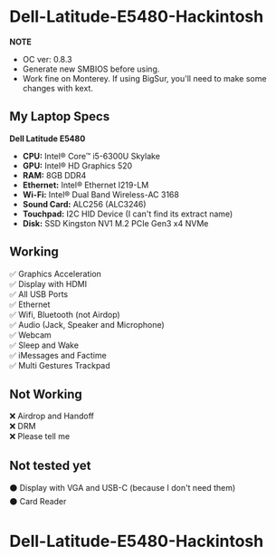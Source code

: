 # Dell-Latitude-E5480-Hackintosh
**NOTE**
* OC ver: 0.8.3
* Generate new SMBIOS before using.
* Work fine on Monterey. If using BigSur, you'll need to make some changes with kext.

## My Laptop Specs

**Dell Latitude E5480**
- **CPU:** Intel® Core™ i5-6300U Skylake
- **GPU:** Intel® HD Graphics 520
- **RAM:** 8GB DDR4
- **Ethernet:** Intel® Ethernet I219-LM
- **Wi-Fi:** Intel® Dual Band Wireless-AC 3168
- **Sound Card:** ALC256 (ALC3246)
- **Touchpad:** I2C HID Device (I can't find its extract name)
- **Disk:** SSD Kingston NV1 M.2 PCIe Gen3 x4 NVMe

## Working
✅ Graphics Acceleration  
✅ Display with HDMI  
✅ All USB Ports  
✅ Ethernet  
✅ Wifi, Bluetooth (not Airdop)  
✅ Audio (Jack, Speaker and Microphone)  
✅ Webcam  
✅ Sleep and Wake  
✅ iMessages and Factime  
✅ Multi Gestures Trackpad  

## Not Working
❌ Airdrop and Handoff  
❌ DRM  
❌ Please tell me  

## Not tested yet
⚫ Display with VGA and USB-C (because I don't need them)  
⚫ Card Reader  
# Dell-Latitude-E5480-Hackintosh
